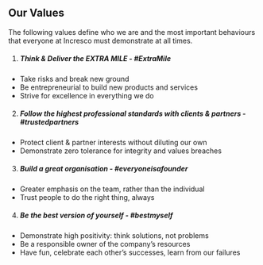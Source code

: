 ## Our Values

The following values define who we are and the most important behaviours that everyone at Incresco must demonstrate at all times.

1. ##### Think & Deliver the EXTRA MILE - #ExtraMile

- Take risks and break new ground
- Be entrepreneurial to build new products and services
- Strive for excellence in everything we do

2. ##### Follow the highest professional standards with clients & partners - #trustedpartners

- Protect client & partner interests without diluting our own
- Demonstrate zero tolerance for integrity and values breaches

3. ##### Build a great organisation - #everyoneisafounder

- Greater emphasis on the team, rather than the individual
- Trust people to do the right thing, always

4. ##### Be the best version of yourself - #bestmyself

- Demonstrate high positivity: think solutions, not problems
- Be a responsible owner of the company’s resources
- Have fun, celebrate each other’s successes, learn from our failures
